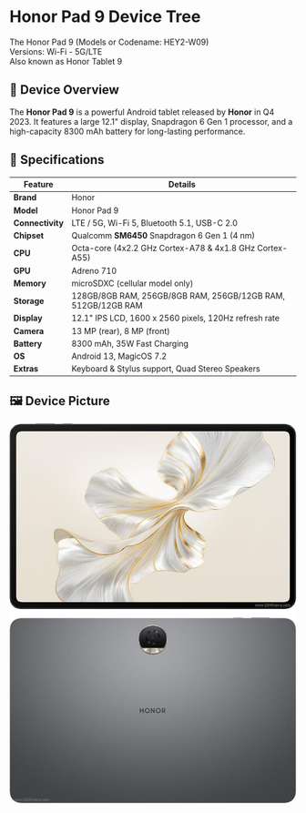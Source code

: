 # Honor Pad 9 Device Tree

The Honor Pad 9 (Models or Codename: HEY2-W09)   
Versions: Wi-Fi - 5G/LTE   
Also known as Honor Tablet 9

## 📌 Device Overview  

The **Honor Pad 9** is a powerful Android tablet released by **Honor** in Q4 2023. It features a large 12.1" display, Snapdragon 6 Gen 1 processor, and a high-capacity 8300 mAh battery for long-lasting performance.

## 📱 Specifications  

| Feature      | Details |
|--------------|---------|
| **Brand**    | Honor   |
| **Model**    | Honor Pad 9 |
| **Connectivity** | LTE / 5G, Wi-Fi 5, Bluetooth 5.1, USB-C 2.0 |
| **Chipset**  | Qualcomm **SM6450** Snapdragon 6 Gen 1 (4 nm) |
| **CPU**      | Octa-core (4x2.2 GHz Cortex-A78 & 4x1.8 GHz Cortex-A55) |
| **GPU**      | Adreno 710 |
| **Memory**   | microSDXC (cellular model only) |
| **Storage**  | 128GB/8GB RAM, 256GB/8GB RAM, 256GB/12GB RAM, 512GB/12GB RAM |
| **Display**  | 12.1" IPS LCD, 1600 x 2560 pixels, 120Hz refresh rate |
| **Camera**   | 13 MP (rear), 8 MP (front) |
| **Battery**  | 8300 mAh, 35W Fast Charging |
| **OS**       | Android 13, MagicOS 7.2 |
| **Extras**   | Keyboard & Stylus support, Quad Stereo Speakers |

 
## 🖼️ Device Picture

![Honor Pad 9](https://raw.githubusercontent.com/gamebrot/hey2-w09/main/images/honor-pad9.jpg)
